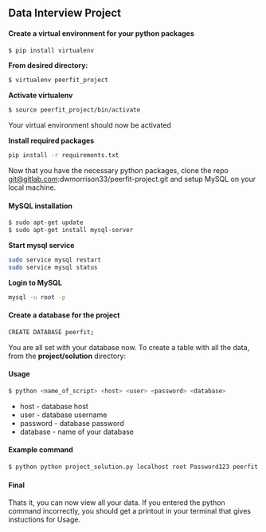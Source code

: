 ## Data Interview Project

#### Create a virtual environment for your python packages

```sh
$ pip install virtualenv
```

**From desired directory:**
```sh
$ virtualenv peerfit_project
```

**Activate virtualenv**
```sh
$ source peerfit_project/bin/activate
```
Your virtual environment should now be activated

**Install required packages**
```sh
pip install -r requirements.txt
```
Now that you have the necessary python packages, clone the repo git@gitlab.com:dwmorrison33/peerfit-project.git and setup MySQL on your local machine.

#### MySQL installation

```sh
$ sudo apt-get update
$ sudo apt-get install mysql-server
```
**Start mysql service**
```sh
sudo service mysql restart
sudo service mysql status
```
**Login to MySQL**
```sh
mysql -u root -p
```

#### Create a database for the project
```sh
CREATE DATABASE peerfit;
```

You are all set with your database now. To create a table with all the data, from the **project/solution** directory:

#### Usage

```sh
$ python <name_of_script> <host> <user> <password> <database>
```

* host - database host
* user - database username
* password - database password
* database - name of your database

#### Example command

```sh
$ python python project_solution.py localhost root Password123 peerfit
```

#### Final
Thats it, you can now view all your data. If you entered the python command incorrectly, you should get a printout in your terminal that gives instuctions for Usage.